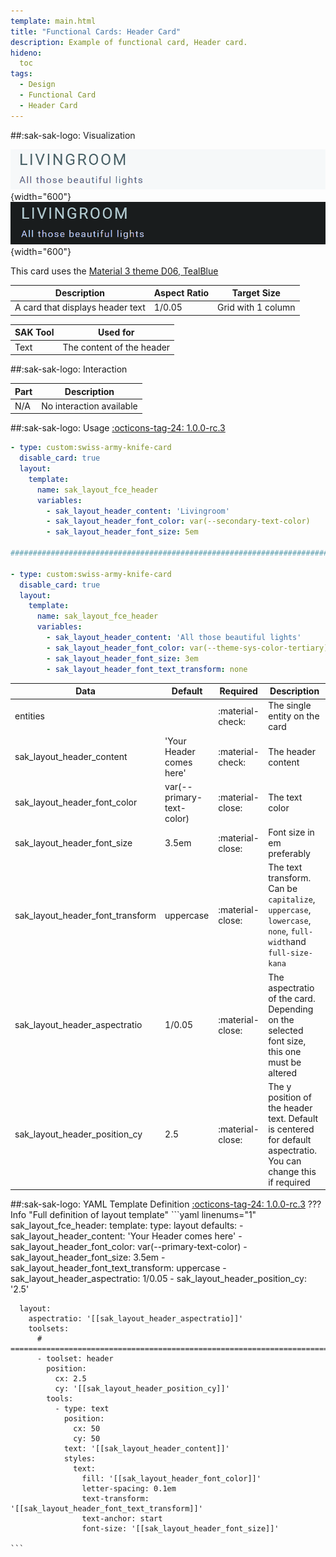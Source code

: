 ```yaml
---
template: main.html
title: "Functional Cards: Header Card"
description: Example of functional card, Header card.
hideno:
  toc
tags:
  - Design
  - Functional Card
  - Header Card
---
```

<!-- GT/GL -->
##:sak-sak-logo: Visualization

![Swiss Army Knife Functional Header D06 Light](../assets/screenshots/sak-functional-card-12-header-theme-d06-light.png){width="600"}
<br>![Swiss Army Knife Functional Header D06 Dark](../assets/screenshots/sak-functional-card-12-header-theme-d06-dark.png){width="600"}

This card uses the [Material 3 theme D06, TealBlue][ham3-d06-url]
    
| Description| Aspect Ratio| Target Size |
|-|-|-|
| A card that displays header text | 1/0.05 | Grid with 1 column |

| SAK Tool| Used for |
|-|-|
| Text | The content of the header|

##:sak-sak-logo: Interaction

| Part | Description|
|-|-|
| N/A | No interaction available |

##:sak-sak-logo: Usage
[:octicons-tag-24: 1.0.0-rc.3][github-releases]

```yaml linenums="1"
- type: custom:swiss-army-knife-card
  disable_card: true
  layout:
    template:
      name: sak_layout_fce_header
      variables:
        - sak_layout_header_content: 'Livingroom'
        - sak_layout_header_font_color: var(--secondary-text-color)
        - sak_layout_header_font_size: 5em

########################################################################

- type: custom:swiss-army-knife-card
  disable_card: true
  layout:
    template:
      name: sak_layout_fce_header
      variables:
        - sak_layout_header_content: 'All those beautiful lights'
        - sak_layout_header_font_color: var(--theme-sys-color-tertiary)
        - sak_layout_header_font_size: 3em    
        - sak_layout_header_font_text_transform: none
```

| Data | Default| Required | Description |
|-|-|-|-|
| entities |  | :material-check: | The single entity on the card |
| sak_layout_header_content | 'Your Header comes here' | :material-check: | The header content |
| sak_layout_header_font_color | var(--primary-text-color) | :material-close: | The text color |
| sak_layout_header_font_size | 3.5em | :material-close: | Font size in em preferably |
| sak_layout_header_font_transform | uppercase| :material-close: | The text transform. Can be `capitalize`, `uppercase`, `lowercase`, `none`, `full-width`and `full-size-kana` |
| sak_layout_header_aspectratio | 1/0.05 | :material-close: | The aspectratio of the card. Depending on the selected font size, this one must be altered |
| sak_layout_header_position_cy | 2.5 |  :material-close: | The y position of the header text. Default is centered for default aspectratio. You can change this if required |

##:sak-sak-logo: YAML Template Definition
[:octicons-tag-24: 1.0.0-rc.3][github-releases]
??? Info "Full definition of layout template"
    ```yaml linenums="1"
    sak_layout_fce_header:
      template:
        type: layout
        defaults: 
          - sak_layout_header_content: 'Your Header comes here'
          - sak_layout_header_font_color: var(--primary-text-color)
          - sak_layout_header_font_size: 3.5em
          - sak_layout_header_font_text_transform: uppercase
          - sak_layout_header_aspectratio: 1/0.05
          - sak_layout_header_position_cy: '2.5'

      layout:
        aspectratio: '[[sak_layout_header_aspectratio]]'
        toolsets:
          # ==============================================================================
          - toolset: header
            position:
              cx: 2.5
              cy: '[[sak_layout_header_position_cy]]'
            tools:
              - type: text
                position:
                  cx: 50
                  cy: 50
                text: '[[sak_layout_header_content]]'
                styles:
                  text:
                    fill: '[[sak_layout_header_font_color]]'
                    letter-spacing: 0.1em
                    text-transform: '[[sak_layout_header_font_text_transform]]'
                    text-anchor: start
                    font-size: '[[sak_layout_header_font_size]]'

    ```
<!-- Image references -->

<!--- Internal References... --->
[Swiss Army Knife Tutorial 02]: ../tutorials/10-step-tutorial-02-intro.md
[Swiss Army Knife Functional Card Sensor2]: functional-card-sensor2-card.md

<!--- External References... --->
[ham3-d06-url]: https://material3-themes-manual.amoebelabs.com/examples/material3-example-theme-d06-tealblue/
[github-releases]: https://github.com/amoebelabs/swiss-army-knife-card/releases/
